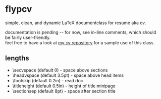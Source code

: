# flypcv
simple, clean, and dynamic LaTeX documentclass for resume aka cv.

documentation is pending -- for now, see in-line comments, which should be fairly user-friendly.  
feel free to have a look at [my cv repository](https://github.com/analyticalnoa/analyticalnoa-cv) for a sample use of this class.  


## lengths

* \secvspace (default 0) - space above sections
* \headvspace (default 3.5pt) - space above head items
* \footskip (default 0.2in) - read doc
* \titleheight (default 0.5in) - height of title minipage
* \sectionsep (default 8pt) - space after section title
